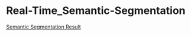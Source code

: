 # Real-Time_Semantic-Segmentation

[Semantic Segmentation Result](https://drive.google.com/file/d/1e5WgLAoyfqCSsapJ4SEXhMo5rKGX1irp/view )
